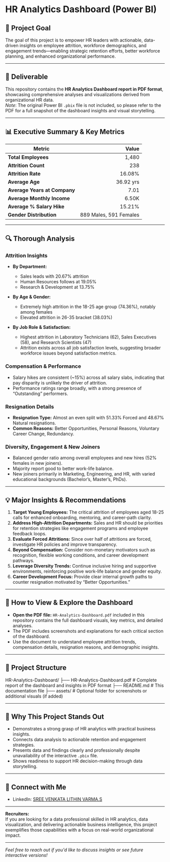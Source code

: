 # HR Analytics Dashboard (Power BI)

## 🚩 Project Goal

The goal of this project is to empower HR leaders with actionable, data-driven insights on employee attrition, workforce demographics, and engagement trends—enabling strategic retention efforts, better workforce planning, and enhanced organizational performance.

---

## 📄 Deliverable

This repository contains the **HR Analytics Dashboard report in PDF format**, showcasing comprehensive analyses and visualizations derived from organizational HR data.  
*Note*: The original Power BI `.pbix` file is not included, so please refer to the PDF for a full snapshot of the dashboard insights and visual storytelling.

---

## 📊 Executive Summary & Key Metrics

| Metric                     | Value     |
|----------------------------|----------:|
| **Total Employees**         | 1,480     |
| **Attrition Count**         | 238       |
| **Attrition Rate**          | 16.08%    |
| **Average Age**             | 36.92 yrs |
| **Average Years at Company**| 7.01      |
| **Average Monthly Income**  | 6.50K     |
| **Average % Salary Hike**   | 15.21%    |
| **Gender Distribution**     | 889 Males, 591 Females |

---

## 🔍 Thorough Analysis

### Attrition Insights

- **By Department:**  
  - Sales leads with 20.67% attrition  
  - Human Resources follows at 19.05%  
  - Research & Development at 13.75%
  
- **By Age & Gender:**  
  - Extremely high attrition in the 18-25 age group (74.36%), notably among females  
  - Elevated attrition in 26-35 bracket (38.03%)

- **By Job Role & Satisfaction:**  
  - Highest attrition in Laboratory Technicians (62), Sales Executives (58), and Research Scientists (47)  
  - Attrition exists across all job satisfaction levels, suggesting broader workforce issues beyond satisfaction metrics.

### Compensation & Performance

- Salary hikes are consistent (~15%) across all salary slabs, indicating that pay disparity is unlikely the driver of attrition.
- Performance ratings range broadly, with a strong presence of “Outstanding” performers.

### Resignation Details

- **Resignation Type:** Almost an even split with 51.33% Forced and 48.67% Natural resignations.
- **Common Reasons:** Better Opportunities, Personal Reasons, Voluntary Career Change, Redundancy.

### Diversity, Engagement & New Joiners

- Balanced gender ratio among overall employees and new hires (52% females in new joiners).
- Majority report good to better work-life balance.
- New joiners primarily in Marketing, Engineering, and HR, with varied educational backgrounds (Bachelor’s, Master’s, PhDs).

---

## 💡 Major Insights & Recommendations

1. **Target Young Employees:** The critical attrition of employees aged 18-25 calls for enhanced onboarding, mentoring, and career-path clarity.
2. **Address High-Attrition Departments:** Sales and HR should be priorities for retention strategies like engagement programs and employee feedback loops.
3. **Evaluate Forced Attritions:** Since over half of attritions are forced, investigate HR policies and improve transparency.
4. **Beyond Compensation:** Consider non-monetary motivators such as recognition, flexible working conditions, and career development pathways.
5. **Leverage Diversity Trends:** Continue inclusive hiring and supportive environments, reinforcing positive work-life balance and gender equity.
6. **Career Development Focus:** Provide clear internal growth paths to counter resignation motivated by “Better Opportunities.”

---

## 🚀 How to View & Explore the Dashboard

- **Open the PDF file:** `HR-Analytics-Dashboard.pdf` included in this repository contains the full dashboard visuals, key metrics, and detailed analyses.
- The PDF includes screenshots and explanations for each critical section of the dashboard.
- Use the document to understand employee attrition trends, compensation details, resignation reasons, and demographic insights.

---

## 📂 Project Structure

HR-Analytics-Dashboard/
├── HR-Analytics-Dashboard.pdf # Complete report of the dashboard and insights in PDF format
├── README.md # This documentation file
├── assets/ # Optional folder for screenshots or additional visuals (if added)

---

## 🌟 Why This Project Stands Out

- Demonstrates a strong grasp of HR analytics with practical business insights.
- Connects data analysis to actionable retention and engagement strategies.
- Presents data and findings clearly and professionally despite unavailability of the interactive `.pbix` file.
- Shows readiness to support HR decision-making through data storytelling.

---

## 🔗 Connect with Me

- LinkedIn: [SREE VENKATA LITHIN VARMA.S](www.linkedin.com/in/lithinvarma)  
---

**Recruiters:**  
If you are looking for a data professional skilled in HR analytics, data visualization, and delivering actionable business intelligence, this project exemplifies those capabilities with a focus on real-world organizational impact.

---

*Feel free to reach out if you'd like to discuss insights or see future interactive versions!*
